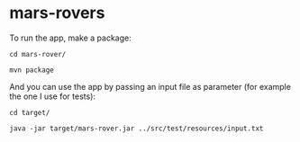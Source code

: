 # mars-rovers

To run the app, make a package:

`cd mars-rover/`

`mvn package` 

And you can use the app by passing an input file as parameter (for example the one I use for tests):

`cd target/`

`java -jar target/mars-rover.jar ../src/test/resources/input.txt`

